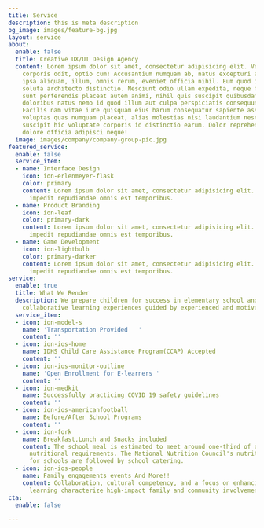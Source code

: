 ```yaml
---
title: Service
description: this is meta description
bg_image: images/feature-bg.jpg
layout: service
about:
  enable: false
  title: Creative UX/UI Design Agency
  content: Lorem ipsum dolor sit amet, consectetur adipisicing elit. Voluptate soluta
    corporis odit, optio cum! Accusantium numquam ab, natus excepturi architecto earum
    ipsa aliquam, illum, omnis rerum, eveniet officia nihil. Eum quod iure nulla,
    soluta architecto distinctio. Nesciunt odio ullam expedita, neque fugit maiores
    sunt perferendis placeat autem animi, nihil quis suscipit quibusdam ut reiciendis
    doloribus natus nemo id quod illum aut culpa perspiciatis consequuntur tempore?
    Facilis nam vitae iure quisquam eius harum consequatur sapiente assumenda, officia
    voluptas quas numquam placeat, alias molestias nisi laudantium nesciunt perspiciatis
    suscipit hic voluptate corporis id distinctio earum. Dolor reprehenderit fuga
    dolore officia adipisci neque!
  image: images/company/company-group-pic.jpg
featured_service:
  enable: false
  service_item:
  - name: Interface Design
    icon: ion-erlenmeyer-flask
    color: primary
    content: Lorem ipsum dolor sit amet, consectetur adipisicing elit. Saepe enim
      impedit repudiandae omnis est temporibus.
  - name: Product Branding
    icon: ion-leaf
    color: primary-dark
    content: Lorem ipsum dolor sit amet, consectetur adipisicing elit. Saepe enim
      impedit repudiandae omnis est temporibus.
  - name: Game Development
    icon: ion-lightbulb
    color: primary-darker
    content: Lorem ipsum dolor sit amet, consectetur adipisicing elit. Saepe enim
      impedit repudiandae omnis est temporibus.
service:
  enable: true
  title: What We Render
  description: We prepare children for success in elementary school and beyond via
    collaborative learning experiences guided by experienced and motivated instructors.
  service_item:
  - icon: ion-model-s
    name: 'Transportation Provided   '
    content: ''
  - icon: ion-ios-home
    name: IDHS Child Care Assistance Program(CCAP) Accepted
    content: ''
  - icon: ion-ios-monitor-outline
    name: 'Open Enrollment for E-learners '
    content: ''
  - icon: ion-medkit
    name: Successfully practicing COVID 19 safety guidelines
    content: ''
  - icon: ion-ios-americanfootball
    name: Before/After School Programs
    content: ''
  - icon: ion-fork
    name: Breakfast,Lunch and Snacks included
    content: The school meal is estimated to meet around one-third of a child's daily
      nutritional requirements. The National Nutrition Council's nutritional standards
      for schools are followed by school catering.
  - icon: ion-ios-people
    name: Family engagements events And More!!
    content: Collaboration, cultural competency, and a focus on enhancing children's
      learning characterize high-impact family and community involvement.
cta:
  enable: false

---
```

